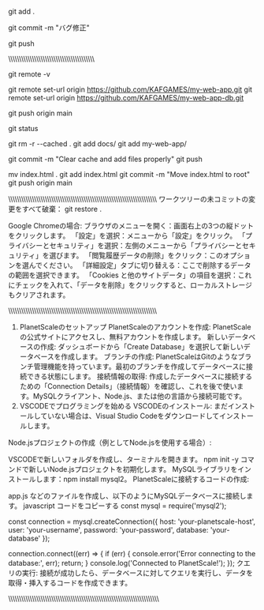 git add .

git commit -m "バグ修正"

git push

\\\\\\\\\\\\\\\\\\\\\\\\\\\\\\\\\\\\\\\\\\\\\\\\\\\\\\\\\\\\\\\\\\\\\\\\\\\\\\\\




git remote -v

git remote set-url origin https://github.com/KAFGAMES/my-web-app.git
git remote set-url origin https://github.com/KAFGAMES/my-web-app-db.git

git push origin main

git status






git rm -r --cached .
git add docs/
git add my-web-app/

git commit -m "Clear cache and add files properly"
git push


mv index.html .
git add index.html
git commit -m "Move index.html to root"
git push origin main

\\\\\\\\\\\\\\\\\\\\\\\\\\\\\\\\\\\\\\\\\\\\\\\\\\\\\\\\\\\\\\\\\\\\\\\\\\\\\\\\\\\\\\\\\\\\\\\\\\\\\\\\\\\\\\\\\\\\\\\\\\\\\\\\\\\\\\\\\\
ワークツリーの未コミットの変更をすべて破棄：
git restore .

Google Chromeの場合:
ブラウザのメニューを開く：画面右上の3つの縦ドットをクリックします。
「設定」を選択：メニューから「設定」をクリック。
「プライバシーとセキュリティ」を選択：左側のメニューから「プライバシーとセキュリティ」を選びます。
「閲覧履歴データの削除」をクリック：このオプションを選んでください。
「詳細設定」タブに切り替える：ここで削除するデータの範囲を選択できます。
「Cookies と他のサイトデータ」の項目を選択：これにチェックを入れて、「データを削除」をクリックすると、ローカルストレージもクリアされます。

\\\\\\\\\\\\\\\\\\\\\\\\\\\\\\\\\\\\\\\\\\\\\\\\\\\\\\\\\\\\\\\\\\\\\\\\\\\\\\\\\\\\\\\\\\\\\\\\\\\\\\\\\\\\\\\\\\\\\\\\\\\\\\\\\\\\\\\\\\

1. PlanetScaleのセットアップ
PlanetScaleのアカウントを作成: PlanetScaleの公式サイトにアクセスし、無料アカウントを作成します。
新しいデータベースの作成: ダッシュボードから「Create Database」を選択して新しいデータベースを作成します。
ブランチの作成: PlanetScaleはGitのようなブランチ管理機能を持っています。最初のブランチを作成してデータベースに接続できる状態にします。
接続情報の取得: 作成したデータベースに接続するための「Connection Details」（接続情報）を確認し、これを後で使います。MySQLクライアント、Node.js、または他の言語から接続可能です。
2. VSCODEでプログラミングを始める
VSCODEのインストール: まだインストールしていない場合は、Visual Studio Codeをダウンロードしてインストールします。

Node.jsプロジェクトの作成（例としてNode.jsを使用する場合）:

VSCODEで新しいフォルダを作成し、ターミナルを開きます。
npm init -y コマンドで新しいNode.jsプロジェクトを初期化します。
MySQLライブラリをインストールします：npm install mysql2。
PlanetScaleに接続するコードの作成:

app.js などのファイルを作成し、以下のようにMySQLデータベースに接続します。
javascript
コードをコピーする
const mysql = require('mysql2');

const connection = mysql.createConnection({
    host: 'your-planetscale-host',
    user: 'your-username',
    password: 'your-password',
    database: 'your-database'
});

connection.connect((err) => {
    if (err) {
        console.error('Error connecting to the database:', err);
        return;
    }
    console.log('Connected to PlanetScale!');
});
クエリの実行: 接続が成功したら、データベースに対してクエリを実行し、データを取得・挿入するコードを作成できます。

\\\\\\\\\\\\\\\\\\\\\\\\\\\\\\\\\\\\\\\\\\\\\\\\\\\\\\\\\\\\\\\\\\\\\\\\\\\\\\\\\\\\\\\\\\\\\\\\\\\\\\\\\\\\\\\\\\\\\\\\\\\\\\\\\\\\\\\\\\\\